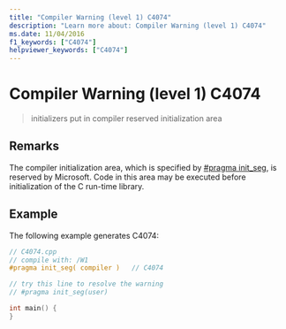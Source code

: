 ```yaml
---
title: "Compiler Warning (level 1) C4074"
description: "Learn more about: Compiler Warning (level 1) C4074"
ms.date: 11/04/2016
f1_keywords: ["C4074"]
helpviewer_keywords: ["C4074"]
---
```

# Compiler Warning (level 1) C4074

> initializers put in compiler reserved initialization area

## Remarks

The compiler initialization area, which is specified by [#pragma init_seg](../../preprocessor/init-seg.md), is reserved by Microsoft. Code in this area may be executed before initialization of the C run-time library.

## Example

The following example generates C4074:

```cpp
// C4074.cpp
// compile with: /W1
#pragma init_seg( compiler )   // C4074

// try this line to resolve the warning
// #pragma init_seg(user)

int main() {
}
```
